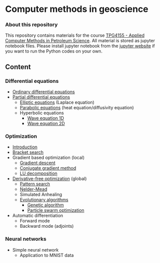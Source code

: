 # Computer methods in geoscience #

### About this repository ###

This repository contains materials for the course [TPG4155 - Applied Computer Methods in Petroleum Science](https://www.ntnu.edu/studies/courses/TPG4155). All material is stored as jupyter notebook files. Please install jupyter notebook from the [jupyter website](https://jupyter.org/) if you want to run the Python codes on your own.

## Content ##

### Differential equations ###

* [Ordinary differential equations](lectures/ordinaryDifferentialEquations.ipynb)
* [Partial differential equations](lectures/partialDifferentialEquations.ipynb)
  * [Elliptic equations](lectures/ellipticEquations.ipynb) (Laplace equation)
  * [Parabolic equations](lectures/parabolicEquations.ipynb) (heat equation/diffusivity equation)
  *  Hyperbolic equations
      * [Wave equation 1D](lectures/waveEquation1D.ipynb)
      * [Wave equation 2D](lectures/waveEquation2D.ipynb)

### Optimization ###

* [Introduction](lectures/optimization.ipynb)
* [Bracket search](lectures/bracketSearch.ipynb)
* Gradient based optimization (local)
  * [Gradient descent](lectures/gradientDescent.ipynb)
  * [Conjugate gradient method](lectures/conjugateGradientMethod.ipynb)
  * [LU decomposition](lectures/ludecomposition.ipynb)
* [Derivative-free optimization](lectures/derivativeFreeOptimization.ipynb) (global)
  * [Pattern search](lectures/patternSearch.ipynb)
  * [Nelder-Mead](lectures/nelderMead.ipynb)
  * Simulated Anhealing
  * [Evolutionary algorithms](lectures/evoluationaryAlgorithms.ipynb)
    * [Genetic algorithm](lectures/geneticAlgorithm.ipynb)
    * [Particle swarm optimization](lectures/particleSwarmOptimization.ipynb)
* Automatic differentiation
  * Forward mode
  * Backward mode (adjoints)


### Neural networks ###

* Simple neural network
  * Application to MNIST data
